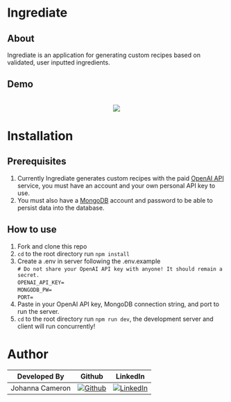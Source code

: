 # Ingrediate

## About
Ingrediate is an application for generating custom recipes based on validated, user inputted ingredients.

## Demo

<br />

<div align="center">
    <img src="/public/assets/ingrediate-demo.gif">
</div>

# Installation

## Prerequisites

1. Currently Ingrediate generates custom recipes with the paid <a href="https://openai.com/blog/openai-api" target="_blank">OpenAI API</a> service, you must have an account and your own personal API key to use.
2. You must also have a <a href="https://www.mongodb.com/" target="_blank">MongoDB</a> account and password to be able to persist data into the database.

## How to use

1. Fork and clone this repo
2. `cd` to the root directory run `npm install`
4. Create a .env in server following the .env.example <br />
     `# Do not share your OpenAI API key with anyone! It should remain a secret.`
     <br />
    `OPENAI_API_KEY=`
     <br />
    `MONGODB_PW=`
     <br />
    `PORT=`
5. Paste in your OpenAI API key, MongoDB connection string, and port to run the server.
6. `cd` to the root directory run `npm run dev`, the development server and client will run concurrently!


# Author

| Developed By | Github | LinkedIn |
| :-: | :-: |:-: |
|Johanna Cameron|[![Github](https://img.shields.io/badge/github-%23121011.svg?style=for-the-badge&logo=github&logoColor=white)](https://github.com/jojecameron)|[![LinkedIn](https://img.shields.io/badge/LinkedIn-%230077B5.svg?logo=linkedin&logoColor=white)](https://www.linkedin.com/in/johanna-cameron/) |
